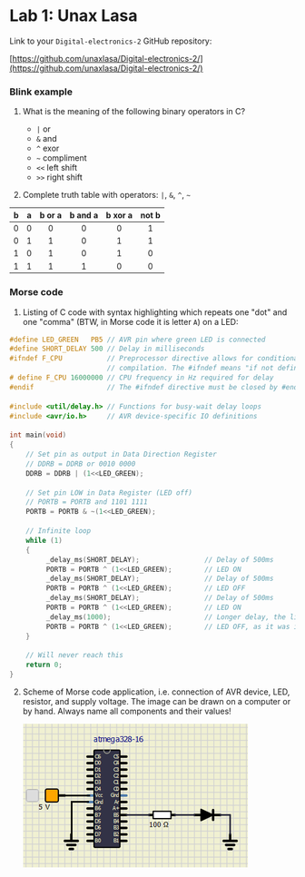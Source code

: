 # Lab 1: Unax Lasa

Link to your `Digital-electronics-2` GitHub repository:

   [https://github.com/unaxlasa/Digital-electronics-2/](https://github.com/unaxlasa/Digital-electronics-2/)

### Blink example

1. What is the meaning of the following binary operators in C?
   * `|` or
   * `&` and
   * `^` exor
   * `~` compliment
   * `<<` left shift
   * `>>` right shift

2. Complete truth table with operators: `|`, `&`, `^`, `~`

| **b** | **a** |**b or a** | **b and a** | **b xor a** | **not b** |
| :-: | :-: | :-: | :-: | :-: | :-: |
| 0 | 0 | 0 | 0 | 0 | 1 |
| 0 | 1 | 1 | 0 | 1 | 1 |
| 1 | 0 | 1 | 0 | 1 | 0 |
| 1 | 1 | 1 | 1 | 0 | 0 |


### Morse code

1. Listing of C code with syntax highlighting which repeats one "dot" and one "comma" (BTW, in Morse code it is letter `A`) on a LED:

```c
#define LED_GREEN   PB5 // AVR pin where green LED is connected
#define SHORT_DELAY 500 // Delay in milliseconds
#ifndef F_CPU           // Preprocessor directive allows for conditional
                        // compilation. The #ifndef means "if not defined".
# define F_CPU 16000000 // CPU frequency in Hz required for delay
#endif                  // The #ifndef directive must be closed by #endif

#include <util/delay.h> // Functions for busy-wait delay loops
#include <avr/io.h>     // AVR device-specific IO definitions

int main(void)
{
    // Set pin as output in Data Direction Register
    // DDRB = DDRB or 0010 0000
    DDRB = DDRB | (1<<LED_GREEN);

    // Set pin LOW in Data Register (LED off)
    // PORTB = PORTB and 1101 1111
    PORTB = PORTB & ~(1<<LED_GREEN);

    // Infinite loop
    while (1)
    {
         _delay_ms(SHORT_DELAY);                // Delay of 500ms
         PORTB = PORTB ^ (1<<LED_GREEN);        // LED ON
         _delay_ms(SHORT_DELAY);                // Delay of 500ms
         PORTB = PORTB ^ (1<<LED_GREEN);        // LED OFF
         _delay_ms(SHORT_DELAY);                // Delay of 500ms
         PORTB = PORTB ^ (1<<LED_GREEN);        // LED ON  
         _delay_ms(1000);                       // Longer delay, the line
         PORTB = PORTB ^ (1<<LED_GREEN);        // LED OFF, as it was in the beggining of the loop
    }

    // Will never reach this
    return 0;
}
```


2. Scheme of Morse code application, i.e. connection of AVR device, LED, resistor, and supply voltage. The image can be drawn on a computer or by hand. Always name all components and their values!

   ![your figure](https://github.com/unaxlasa/Digital-electronics-2/blob/main/Lab/01/AssigmentDrawing.png)
